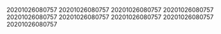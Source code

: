 20201026080757
20201026080757
20201026080757
20201026080757
20201026080757
20201026080757
20201026080757
20201026080757
20201026080757
